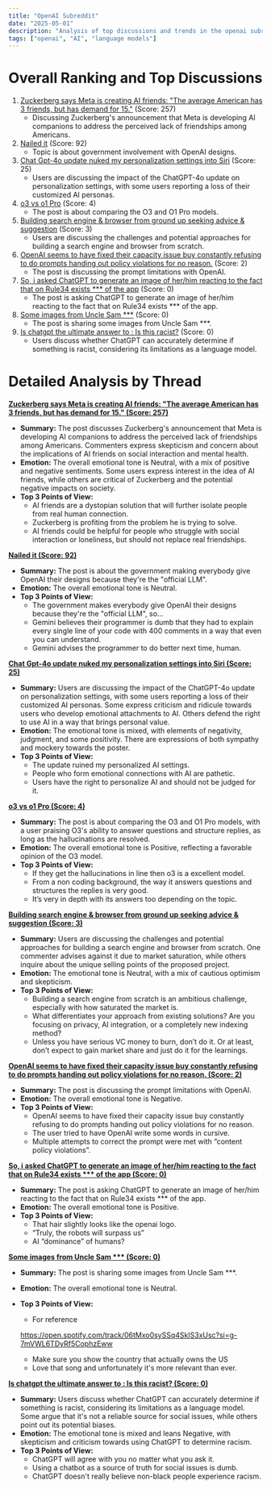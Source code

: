 ```yaml
---
title: "OpenAI Subreddit"
date: "2025-05-01"
description: "Analysis of top discussions and trends in the openai subreddit"
tags: ["openai", "AI", "language models"]
---
```


# Overall Ranking and Top Discussions
1.  [Zuckerberg says Meta is creating AI friends: "The average American has 3 friends, but has demand for 15."](https://v.redd.it/kqqpj5fi07ye1) (Score: 257)
    *   Discussing Zuckerberg's announcement that Meta is developing AI companions to address the perceived lack of friendships among Americans.
2.  [Nailed it](https://i.redd.it/0udzmttfw6ye1.png) (Score: 92)
    *   Topic is about government involvement with OpenAI designs.
3.  [Chat Gpt-4o update nuked my personalization settings into Siri](https://www.reddit.com/r/OpenAI/comments/1kcewzt/chat_gpt4o_update_nuked_my_personalization/) (Score: 25)
    *   Users are discussing the impact of the ChatGPT-4o update on personalization settings, with some users reporting a loss of their customized AI personas.
4.  [o3 vs o1 Pro](https://www.reddit.com/r/OpenAI/comments/1kcgafz/o3_vs_o1_pro/) (Score: 4)
    *   The post is about comparing the O3 and O1 Pro models.
5.  [Building search engine & browser from ground up seeking advice & suggestion](https://www.reddit.com/r/OpenAI/comments/1kccxsi/building_search_engine_browser_from_ground_up/) (Score: 3)
    *   Users are discussing the challenges and potential approaches for building a search engine and browser from scratch.
6.  [OpenAI seems to have fixed their capacity issue buy constantly refusing to do prompts handing out policy violations for no reason.](https://www.reddit.com/r/OpenAI/comments/1kci1tn/openai_seems_to_have_fixed_their_capacity_issue/) (Score: 2)
    *   The post is discussing the prompt limitations with OpenAI.
7.  [So, i asked ChatGPT to generate an image of her/him reacting to the fact that on Rule34 exists *** of the app](https://i.redd.it/rfjzzezai7ye1.png) (Score: 0)
    *   The post is asking ChatGPT to generate an image of her/him reacting to the fact that on Rule34 exists *** of the app.
8.  [Some images from Uncle Sam ***](https://www.reddit.com/gallery/1kchhji) (Score: 0)
    *   The post is sharing some images from Uncle Sam ***.
9.  [Is chatgpt the ultimate answer to : Is this racist?](https://www.reddit.com/r/OpenAI/comments/1kccuo4/is_chatgpt_the_ultimate_answer_to_is_this_racist/) (Score: 0)
    *   Users discuss whether ChatGPT can accurately determine if something is racist, considering its limitations as a language model.

# Detailed Analysis by Thread
**[Zuckerberg says Meta is creating AI friends: "The average American has 3 friends, but has demand for 15." (Score: 257)](https://v.redd.it/kqqpj5fi07ye1)**
*  **Summary:** The post discusses Zuckerberg's announcement that Meta is developing AI companions to address the perceived lack of friendships among Americans. Commenters express skepticism and concern about the implications of AI friends on social interaction and mental health.
*  **Emotion:** The overall emotional tone is Neutral, with a mix of positive and negative sentiments. Some users express interest in the idea of AI friends, while others are critical of Zuckerberg and the potential negative impacts on society.
*  **Top 3 Points of View:**
    *   AI friends are a dystopian solution that will further isolate people from real human connection.
    *   Zuckerberg is profiting from the problem he is trying to solve.
    *   AI friends could be helpful for people who struggle with social interaction or loneliness, but should not replace real friendships.

**[Nailed it (Score: 92)](https://i.redd.it/0udzmttfw6ye1.png)**
*  **Summary:** The post is about the government making everybody give OpenAI their designs because they're the "official LLM".
*  **Emotion:** The overall emotional tone is Neutral.
*  **Top 3 Points of View:**
    *   The government makes everybody give OpenAI their designs because they're the "official LLM", so...
    *   Gemini believes their programmer is dumb that they had to explain every single line of your code with 400 comments in a way that even you can understand.
    *   Gemini advises the programmer to do better next time, human.

**[Chat Gpt-4o update nuked my personalization settings into Siri (Score: 25)](https://www.reddit.com/r/OpenAI/comments/1kcewzt/chat_gpt4o_update_nuked_my_personalization/)**
*  **Summary:** Users are discussing the impact of the ChatGPT-4o update on personalization settings, with some users reporting a loss of their customized AI personas. Some express criticism and ridicule towards users who develop emotional attachments to AI. Others defend the right to use AI in a way that brings personal value.
*  **Emotion:** The emotional tone is mixed, with elements of negativity, judgment, and some positivity. There are expressions of both sympathy and mockery towards the poster.
*  **Top 3 Points of View:**
    *   The update ruined my personalized AI settings.
    *   People who form emotional connections with AI are pathetic.
    *   Users have the right to personalize AI and should not be judged for it.

**[o3 vs o1 Pro (Score: 4)](https://www.reddit.com/r/OpenAI/comments/1kcgafz/o3_vs_o1_pro/)**
*  **Summary:** The post is about comparing the O3 and O1 Pro models, with a user praising O3's ability to answer questions and structure replies, as long as the hallucinations are resolved.
*  **Emotion:** The overall emotional tone is Positive, reflecting a favorable opinion of the O3 model.
*  **Top 3 Points of View:**
    *   If they get the hallucinations in line then o3 is a excellent model.
    *   From a non coding background, the way it answers questions and structures the replies is very good.
    *   It’s very in depth with its answers too depending on the topic.

**[Building search engine & browser from ground up seeking advice & suggestion (Score: 3)](https://www.reddit.com/r/OpenAI/comments/1kccxsi/building_search_engine_browser_from_ground_up/)**
*  **Summary:** Users are discussing the challenges and potential approaches for building a search engine and browser from scratch. One commenter advises against it due to market saturation, while others inquire about the unique selling points of the proposed project.
*  **Emotion:** The emotional tone is Neutral, with a mix of cautious optimism and skepticism.
*  **Top 3 Points of View:**
    *   Building a search engine from scratch is an ambitious challenge, especially with how saturated the market is.
    *   What differentiates your approach from existing solutions? Are you focusing on privacy, AI integration, or a completely new indexing method?
    *   Unless you have serious VC money to burn, don’t do it. Or at least, don’t expect to gain market share and just do it for the learnings.

**[OpenAI seems to have fixed their capacity issue buy constantly refusing to do prompts handing out policy violations for no reason. (Score: 2)](https://www.reddit.com/r/OpenAI/comments/1kci1tn/openai_seems_to_have_fixed_their_capacity_issue/)**
*  **Summary:** The post is discussing the prompt limitations with OpenAI.
*  **Emotion:** The overall emotional tone is Negative.
*  **Top 3 Points of View:**
    *   OpenAI seems to have fixed their capacity issue buy constantly refusing to do prompts handing out policy violations for no reason.
    *   The user tried to have OpenAI write some words in cursive.
    *   Multiple attempts to correct the prompt were met with “content policy violations”.

**[So, i asked ChatGPT to generate an image of her/him reacting to the fact that on Rule34 exists *** of the app (Score: 0)](https://i.redd.it/rfjzzezai7ye1.png)**
*  **Summary:** The post is asking ChatGPT to generate an image of her/him reacting to the fact that on Rule34 exists *** of the app.
*  **Emotion:** The overall emotional tone is Positive.
*  **Top 3 Points of View:**
    *   That hair slightly looks like the openai logo.
    *   “Truly, the robots will surpass us”
    *   AI “dominance” of humans?

**[Some images from Uncle Sam *** (Score: 0)](https://www.reddit.com/gallery/1kchhji)**
*  **Summary:** The post is sharing some images from Uncle Sam ***.
*  **Emotion:** The overall emotional tone is Neutral.
*  **Top 3 Points of View:**
    *   For reference

    https://open.spotify.com/track/06tMxo0sySSq4SkIS3xUsc?si=g-7mVWL6TDyRf5CophzEww
    *   Make sure you show the country that actually owns the US
    *   Love that song and unfortunately it's more relevant than ever.

**[Is chatgpt the ultimate answer to : Is this racist? (Score: 0)](https://www.reddit.com/r/OpenAI/comments/1kccuo4/is_chatgpt_the_ultimate_answer_to_is_this_racist/)**
*  **Summary:** Users discuss whether ChatGPT can accurately determine if something is racist, considering its limitations as a language model. Some argue that it's not a reliable source for social issues, while others point out its potential biases.
*  **Emotion:** The emotional tone is mixed and leans Negative, with skepticism and criticism towards using ChatGPT to determine racism.
*  **Top 3 Points of View:**
    *   ChatGPT will agree with you no matter what you ask it.
    *   Using a chatbot as a source of truth for social issues is dumb.
    *   ChatGPT doesn't really believe non-black people experience racism.
